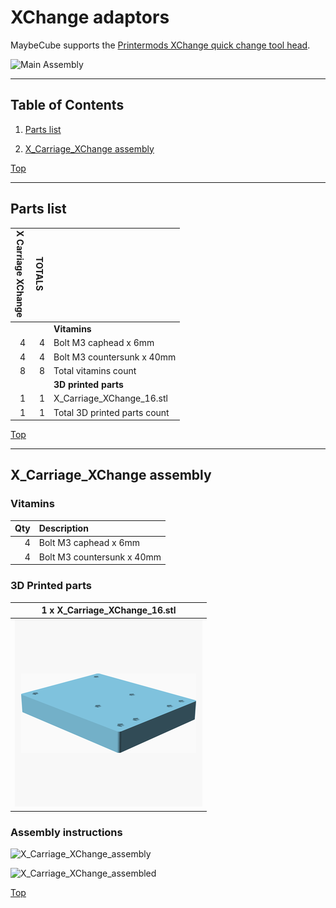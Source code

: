 <a name="TOP"></a>

# XChange adaptors

MaybeCube supports the
[Printermods XChange quick change tool head](https://www.kickstarter.com/projects/printermods/xchange-v10-hot-swap-tool-changing-for-every-3d-printer).

![Main Assembly](assemblies/X_Carriage_XChange_assembled.png)

<span></span>

---

## Table of Contents

1. [Parts list](#Parts_list)

1. [X_Carriage_XChange assembly](#X_Carriage_XChange_assembly)

<span></span>
[Top](#TOP)

---
<a name="Parts_list"></a>

## Parts list


| <span style="writing-mode: vertical-rl; text-orientation: mixed;">X Carriage XChange</span> | <span style="writing-mode: vertical-rl; text-orientation: mixed;">TOTALS</span> |  |
|-----:|------:|:---|
|      |       | **Vitamins** |
|   4  |    4  |  Bolt M3 caphead x  6mm |
|   4  |    4  |  Bolt M3 countersunk x 40mm |
|   8  |    8  | Total vitamins count |
|      |       | **3D printed parts** |
|   1  |    1  | X_Carriage_XChange_16.stl |
|   1  |    1  | Total 3D printed parts count |

<span></span>
[Top](#TOP)

---
<a name="X_Carriage_XChange_assembly"></a>

## X_Carriage_XChange assembly

### Vitamins

|Qty|Description|
|---:|:----------|
|4| Bolt M3 caphead x  6mm|
|4| Bolt M3 countersunk x 40mm|


### 3D Printed parts

| 1 x X_Carriage_XChange_16.stl |
|---|
| ![X_Carriage_XChange_16.stl](stls/X_Carriage_XChange_16.png) 



### Assembly instructions

![X_Carriage_XChange_assembly](assemblies/X_Carriage_XChange_assembly_tn.png)

![X_Carriage_XChange_assembled](assemblies/X_Carriage_XChange_assembled_tn.png)

<span></span>
[Top](#TOP)
